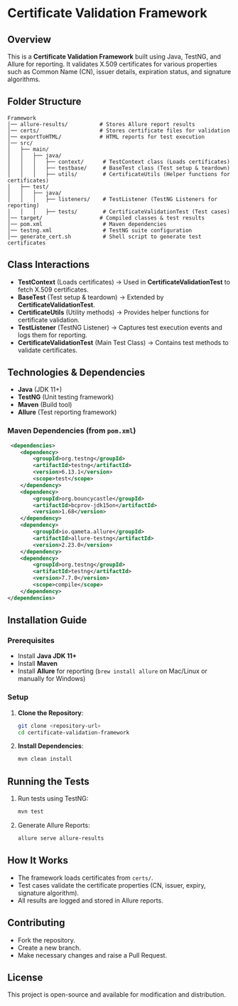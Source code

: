 # Certificate Validation Framework

## Overview
This is a **Certificate Validation Framework** built using Java, TestNG, and Allure for reporting. It validates X.509 certificates for various properties such as Common Name (CN), issuer details, expiration status, and signature algorithms.

## Folder Structure
```
Framework
│── allure-results/          # Stores Allure report results
│── certs/                   # Stores certificate files for validation
│── exportToHTML/            # HTML reports for test execution
│── src/
│   ├── main/
│   │   ├── java/
│   │   │   ├── context/      # TestContext class (Loads certificates)
│   │   │   ├── testbase/     # BaseTest class (Test setup & teardown)
│   │   │   ├── utils/        # CertificateUtils (Helper functions for certificates)
│   ├── test/
│   │   ├── java/
│   │   │   ├── listeners/    # TestListener (TestNG Listeners for reporting)
│   │   │   ├── tests/        # CertificateValidationTest (Test cases)
│── target/                  # Compiled classes & test results
│── pom.xml                   # Maven dependencies
│── testng.xml                # TestNG suite configuration
│── generate_cert.sh          # Shell script to generate test certificates
```

## Class Interactions
- **TestContext** (Loads certificates) → Used in **CertificateValidationTest** to fetch X.509 certificates.
- **BaseTest** (Test setup & teardown) → Extended by **CertificateValidationTest**.
- **CertificateUtils** (Utility methods) → Provides helper functions for certificate validation.
- **TestListener** (TestNG Listener) → Captures test execution events and logs them for reporting.
- **CertificateValidationTest** (Main Test Class) → Contains test methods to validate certificates.

## Technologies & Dependencies
- **Java** (JDK 11+)
- **TestNG** (Unit testing framework)
- **Maven** (Build tool)
- **Allure** (Test reporting framework)

### Maven Dependencies (from `pom.xml`)
```xml
 <dependencies>
    <dependency>
        <groupId>org.testng</groupId>
        <artifactId>testng</artifactId>
        <version>6.13.1</version>
        <scope>test</scope>
    </dependency>
    <dependency>
        <groupId>org.bouncycastle</groupId>
        <artifactId>bcprov-jdk15on</artifactId>
        <version>1.68</version>
    </dependency>
    <dependency>
        <groupId>io.qameta.allure</groupId>
        <artifactId>allure-testng</artifactId>
        <version>2.23.0</version>
    </dependency>
    <dependency>
        <groupId>org.testng</groupId>
        <artifactId>testng</artifactId>
        <version>7.7.0</version>
        <scope>compile</scope>
    </dependency>
</dependencies>
```

## Installation Guide
### Prerequisites
- Install **Java JDK 11+**
- Install **Maven**
- Install **Allure** for reporting (`brew install allure` on Mac/Linux or manually for Windows)

### Setup
1. **Clone the Repository**:
   ```sh
   git clone <repository-url>
   cd certificate-validation-framework
   ```
2. **Install Dependencies**:
   ```sh
   mvn clean install
   ```

## Running the Tests
1. Run tests using TestNG:
   ```sh
   mvn test
   ```
2. Generate Allure Reports:
   ```sh
   allure serve allure-results
   ```

## How It Works
- The framework loads certificates from `certs/`.
- Test cases validate the certificate properties (CN, issuer, expiry, signature algorithm).
- All results are logged and stored in Allure reports.

## Contributing
- Fork the repository.
- Create a new branch.
- Make necessary changes and raise a Pull Request.

## License
This project is open-source and available for modification and distribution.

